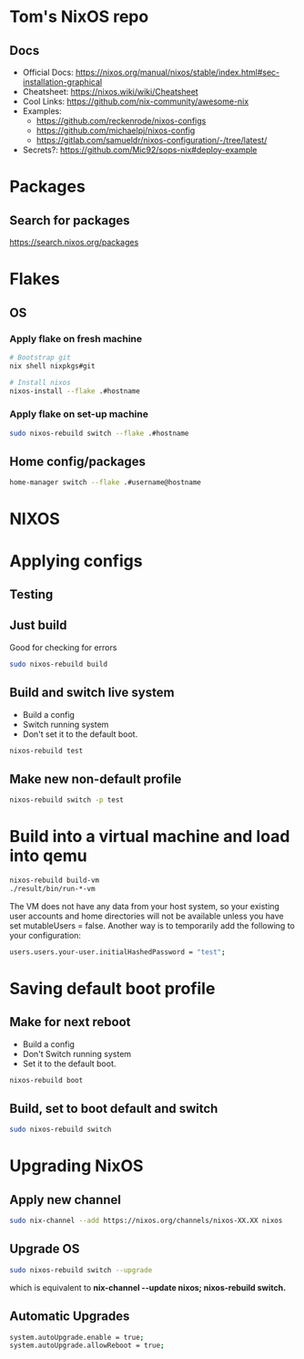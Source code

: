 
# Tom's NixOS repo

## Docs
- Official Docs: https://nixos.org/manual/nixos/stable/index.html#sec-installation-graphical
- Cheatsheet: https://nixos.wiki/wiki/Cheatsheet
- Cool Links: https://github.com/nix-community/awesome-nix
- Examples:
  - https://github.com/reckenrode/nixos-configs
  - https://github.com/michaelpj/nixos-config
  - https://gitlab.com/samueldr/nixos-configuration/-/tree/latest/
- Secrets?: https://github.com/Mic92/sops-nix#deploy-example

# Packages

## Search for packages
https://search.nixos.org/packages


# Flakes

## OS
### Apply flake on fresh machine
```bash
# Bootstrap git
nix shell nixpkgs#git

# Install nixos
nixos-install --flake .#hostname
```

### Apply flake on set-up machine
```bash
sudo nixos-rebuild switch --flake .#hostname
```

## Home config/packages
```bash
home-manager switch --flake .#username@hostname
```






















# NIXOS

# Applying configs
## Testing

## Just build
Good for checking for errors
```sh
sudo nixos-rebuild build
```

## Build and switch live system
- Build a config
- Switch running system
- Don't set it to the default boot.
```sh
nixos-rebuild test
```

## Make new non-default profile
```sh
nixos-rebuild switch -p test
```

# Build into a virtual machine and load into qemu
```sh
nixos-rebuild build-vm
./result/bin/run-*-vm
```
 
 The VM does not have any data from your host system, so your existing user accounts and home directories will not be available unless you have set mutableUsers = false. Another way is to temporarily add the following to your configuration:

```sh
users.users.your-user.initialHashedPassword = "test";
```

# Saving default boot profile
## Make for next reboot
- Build a config
- Don't Switch running system
- Set it to the default boot.
```sh
nixos-rebuild boot
```

## Build, set to boot default and switch
```sh
sudo nixos-rebuild switch
```


# Upgrading NixOS

## Apply new channel
```sh
sudo nix-channel --add https://nixos.org/channels/nixos-XX.XX nixos
```

## Upgrade OS
```sh
sudo nixos-rebuild switch --upgrade
```
which is equivalent to **nix-channel --update nixos; nixos-rebuild switch.**


## Automatic Upgrades
```sh
system.autoUpgrade.enable = true;
system.autoUpgrade.allowReboot = true;
```




